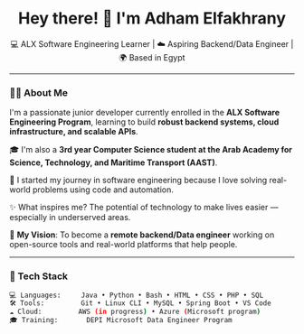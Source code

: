 <h1 align="center">Hey there! 👋 I'm Adham Elfakhrany</h1>

<p align="center">
  💻 ALX Software Engineering Learner | ☁️ Aspiring Backend/Data Engineer | 🌍 Based in Egypt
</p>

---

### 👨‍💻 About Me

I'm a passionate junior developer currently enrolled in the **ALX Software Engineering Program**, learning to build **robust backend systems, cloud infrastructure, and scalable APIs**.

🎓 I'm also a **3rd year Computer Science student at the Arab Academy for Science, Technology, and Maritime Transport (AAST)**.

🚀 I started my journey in software engineering because I love solving real-world problems using code and automation.

✨ What inspires me? The potential of technology to make lives easier — especially in underserved areas.

🎯 **My Vision**: To become a **remote backend/Data engineer** working on open-source tools and real-world platforms that help people.

---

### 🔧 Tech Stack

```bash
💻 Languages:     Java • Python • Bash • HTML • CSS • PHP • SQL
🛠️ Tools:         Git • Linux CLI • MySQL • Spring Boot • VS Code
☁️ Cloud:         AWS (in progress) • Azure (Microsoft program)
🎓 Training:       DEPI Microsoft Data Engineer Program
